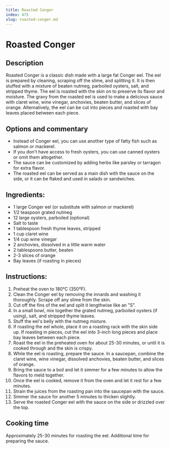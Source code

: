 ```yaml
---
title: Roasted Conger
index: 475
slug: roasted-conger.md
---
```


# Roasted Conger

## Description
Roasted Conger is a classic dish made with a large fat Conger eel. The eel is prepared by cleaning, scraping off the slime, and splitting it. It is then stuffed with a mixture of beaten nutmeg, parboiled oysters, salt, and stripped thyme. The eel is roasted with the skin on to preserve its flavor and moisture. The gravy from the roasted eel is used to make a delicious sauce with claret wine, wine vinegar, anchovies, beaten butter, and slices of orange. Alternatively, the eel can be cut into pieces and roasted with bay leaves placed between each piece.

## Options and commentary
- Instead of Conger eel, you can use another type of fatty fish such as salmon or mackerel.
- If you don't have access to fresh oysters, you can use canned oysters or omit them altogether.
- The sauce can be customized by adding herbs like parsley or tarragon for extra flavor.
- The roasted eel can be served as a main dish with the sauce on the side, or it can be flaked and used in salads or sandwiches.

## Ingredients:
- 1 large Conger eel (or substitute with salmon or mackerel)
- 1/2 teaspoon grated nutmeg
- 12 large oysters, parboiled (optional)
- Salt to taste
- 1 tablespoon fresh thyme leaves, stripped
- 1 cup claret wine
- 1/4 cup wine vinegar
- 2 anchovies, dissolved in a little warm water
- 2 tablespoons butter, beaten
- 2-3 slices of orange
- Bay leaves (if roasting in pieces)

## Instructions:
1. Preheat the oven to 180°C (350°F).
2. Clean the Conger eel by removing the innards and washing it thoroughly. Scrape off any slime from the skin.
3. Cut off the fins of the eel and split it lengthwise like an "S".
4. In a small bowl, mix together the grated nutmeg, parboiled oysters (if using), salt, and stripped thyme leaves.
5. Stuff the eel's belly with the nutmeg mixture.
6. If roasting the eel whole, place it on a roasting rack with the skin side up. If roasting in pieces, cut the eel into 3-inch long pieces and place bay leaves between each piece.
7. Roast the eel in the preheated oven for about 25-30 minutes, or until it is cooked through and the skin is crispy.
8. While the eel is roasting, prepare the sauce. In a saucepan, combine the claret wine, wine vinegar, dissolved anchovies, beaten butter, and slices of orange.
9. Bring the sauce to a boil and let it simmer for a few minutes to allow the flavors to meld together.
10. Once the eel is cooked, remove it from the oven and let it rest for a few minutes.
11. Strain the juices from the roasting pan into the saucepan with the sauce.
12. Simmer the sauce for another 5 minutes to thicken slightly.
13. Serve the roasted Conger eel with the sauce on the side or drizzled over the top.

## Cooking time
Approximately 25-30 minutes for roasting the eel. Additional time for preparing the sauce.